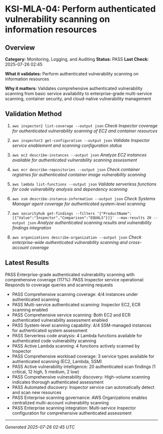 # KSI-MLA-04: Perform authenticated vulnerability scanning on information resources

## Overview

**Category:** Monitoring, Logging, and Auditing
**Status:** PASS
**Last Check:** 2025-07-26 02:45

**What it validates:** Perform authenticated vulnerability scanning on information resources

**Why it matters:** Validates comprehensive authenticated vulnerability scanning from basic service availability to enterprise-grade multi-service scanning, container security, and cloud-native vulnerability management

## Validation Method

1. `aws inspector2 list-coverage --output json`
   *Check Inspector coverage for authenticated vulnerability scanning of EC2 and container resources*

2. `aws inspector2 get-configuration --output json`
   *Validate Inspector service enablement and scanning configuration status*

3. `aws ec2 describe-instances --output json`
   *Analyze EC2 instances available for authenticated vulnerability scanning assessment*

4. `aws ecr describe-repositories --output json`
   *Check container registries for authenticated container image vulnerability scanning*

5. `aws lambda list-functions --output json`
   *Validate serverless functions for code vulnerability analysis and dependency scanning*

6. `aws ssm describe-instance-information --output json`
   *Check Systems Manager agent coverage for authenticated system-level scanning*

7. `aws securityhub get-findings --filters '{"ProductName":[{"Value":"Inspector","Comparison":"EQUALS"}]}' --max-results 20 --output json`
   *Analyze authenticated scanning results and vulnerability findings integration*

8. `aws organizations describe-organization --output json`
   *Check enterprise-wide authenticated vulnerability scanning and cross-account coverage*

## Latest Results

PASS Enterprise-grade authenticated vulnerability scanning with comprehensive coverage (117%): PASS Inspector service operational: Responds to coverage queries and scanning requests
- PASS Comprehensive scanning coverage: 4/4 instances under authenticated scanning
- PASS Multi-service authenticated scanning: Inspector EC2, ECR scanning enabled
- PASS Comprehensive service scanning: Both EC2 and ECR authenticated vulnerability assessment enabled
- PASS System-level scanning capability: 4/4 SSM-managed instances for authenticated system assessment
- PASS Serverless code analysis: 4 Lambda functions available for authenticated code vulnerability scanning
- PASS Active Lambda scanning: 4 functions actively scanned by Inspector
- PASS Comprehensive workload coverage: 3 service types available for authenticated scanning (EC2, Lambda, SSM)
- PASS Active vulnerability intelligence: 20 authenticated scan findings (1 critical, 12 high, 5 medium, 2 low)
- PASS Comprehensive vulnerability discovery: High-volume scanning indicates thorough authenticated assessment
- PASS Automated discovery: Inspector service can automatically detect and scan new resources
- PASS Enterprise scanning governance: AWS Organizations enables centralized multi-account vulnerability scanning
- PASS Enterprise scanning integration: Multi-service Inspector configuration for comprehensive authenticated assessment

---
*Generated 2025-07-26 02:45 UTC*